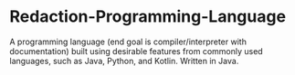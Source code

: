 # Redaction-Programming-Language
A programming language (end goal is compiler/interpreter with documentation) built using desirable features from commonly used languages, such as Java, Python, and Kotlin. Written in Java.
